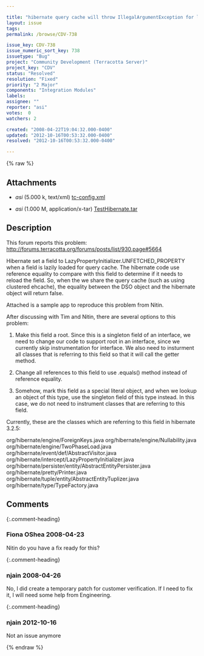 ```yaml
---

title: "hibernate query cache will throw IllegalArgumentException for lazy loaded fields"
layout: issue
tags: 
permalink: /browse/CDV-738

issue_key: CDV-738
issue_numeric_sort_key: 738
issuetype: "Bug"
project: "Community Development (Terracotta Server)"
project_key: "CDV"
status: "Resolved"
resolution: "Fixed"
priority: "2 Major"
components: "Integration Modules"
labels: 
assignee: ""
reporter: "asi"
votes:  0
watchers: 2

created: "2008-04-22T19:04:32.000-0400"
updated: "2012-10-16T00:53:32.000-0400"
resolved: "2012-10-16T00:53:32.000-0400"

---
```




{% raw %}


## Attachments

* <em>asi</em> (5.000 k, text/xml) [tc-config.xml](/attachments/CDV/CDV-738/tc-config.xml)

* <em>asi</em> (1.000 M, application/x-tar) [TestHibernate.tar](/attachments/CDV/CDV-738/TestHibernate.tar)




## Description

<div markdown="1" class="description">

This forum reports this problem: http://forums.terracotta.org/forums/posts/list/930.page#5664

Hibernate set a field to LazyPropertyInitializer.UNFETCHED\_PROPERTY when a field is lazily loaded for query cache. The hibernate code use reference equality to compare with this field to determine if it needs to reload the field. So, when the we share the query cache (such as using clustered ehcache), the equality between the DSO object and the hibernate object will return false.

Attached is a sample app to reproduce this problem from Nitin.

After discussing with Tim and Nitin, there are several options to this problem:

1. Make this field a root. Since this is a singleton field of an interface, we need to change our code to support root in an interface, since we
    currently skip instrumentation for interface. We also need to insturment all classes that is referring to this field so that it will call the getter
    method.

2.  Change all references to this field to use .equals() method instead of reference equality.

3.  Somehow, mark this field as a special literal object, and when we lookup an object of this type, use the singleton field of this type instead. In
      this case, we do not need to instrument classes that are referring to this field.

Currently, these are the classes which are referring to this field in hibernate 3.2.5:

org/hibernate/engine/ForeignKeys.java
org/hibernate/engine/Nullability.java
org/hibernate/engine/TwoPhaseLoad.java
org/hibernate/event/def/AbstractVisitor.java
org/hibernate/intercept/LazyPropertyInitializer.java
org/hibernate/persister/entity/AbstractEntityPersister.java
org/hibernate/pretty/Printer.java
org/hibernate/tuple/entity/AbstractEntityTuplizer.java
org/hibernate/type/TypeFactory.java

</div>

## Comments


{:.comment-heading}
### **Fiona OShea** <span class="date">2008-04-23</span>

<div markdown="1" class="comment">

Nitin do you have a fix ready for this?

</div>


{:.comment-heading}
### **njain** <span class="date">2008-04-26</span>

<div markdown="1" class="comment">

No, I did create a temporary patch for customer verification. If I need to fix it, I will need some help from Engineering.

</div>


{:.comment-heading}
### **njain** <span class="date">2012-10-16</span>

<div markdown="1" class="comment">

Not an issue anymore

</div>



{% endraw %}

